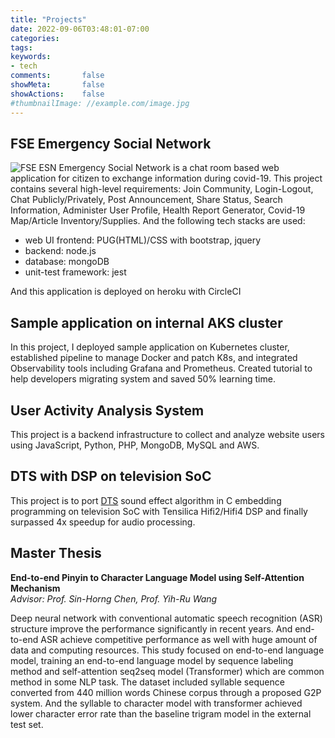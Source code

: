 ```yaml
---
title: "Projects"
date: 2022-09-06T03:48:01-07:00
categories:
tags:
keywords:
- tech
comments:       false
showMeta:       false
showActions:    false
#thumbnailImage: //example.com/image.jpg
---
```

## FSE Emergency Social Network
![FSE ESN](/images/projects/ESN.png)
Emergency Social Network is a chat room based web application for citizen to exchange information during covid-19.
This project contains several high-level requirements: Join Community, Login-Logout, Chat Publicly/Privately, Post Announcement, Share Status, Search Information, Administer User Profile, Health Report Generator, Covid-19 Map/Article Inventory/Supplies.
And the following tech stacks are used:
- web UI frontend: PUG(HTML)/CSS with bootstrap, jquery
- backend: node.js
- database: mongoDB
- unit-test framework: jest

And this application is deployed on heroku with CircleCI

## Sample application on internal AKS cluster
In this project, I deployed sample application on Kubernetes cluster, established pipeline to manage Docker and patch
K8s, and integrated Observability tools including Grafana and Prometheus. Created tutorial to help
developers migrating system and saved 50% learning time.

## User Activity Analysis System
This project is a backend infrastructure to collect and analyze website users using JavaScript, Python, PHP,
MongoDB, MySQL and AWS.

## DTS with DSP on television SoC
This project is to port [DTS](https://dts.com/dtsx/) sound effect algorithm in C embedding programming on television SoC with Tensilica Hifi2/Hifi4 DSP and finally surpassed 4x speedup for audio processing.


## Master Thesis
**End-to-end Pinyin to Character Language Model using Self-Attention Mechanism**  
*Advisor: Prof. Sin-Horng Chen, Prof. Yih-Ru Wang*

Deep neural network with conventional automatic speech recognition (ASR) structure improve the performance significantly in recent years. And end-to-end ASR achieve competitive performance as well with huge amount of data and computing resources. This study focused on end-to-end language model, training an end-to-end language model by sequence labeling method and self-attention seq2seq model (Transformer) which are common method in some NLP task. The dataset included syllable sequence converted from 440 million words Chinese corpus through a proposed G2P system. And the syllable to character model with transformer achieved lower character error rate than the baseline trigram model in the external test set.